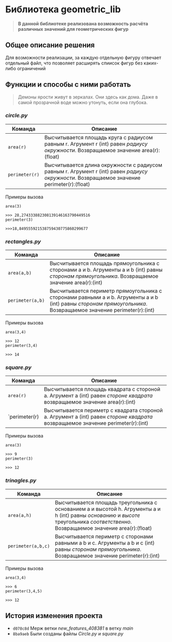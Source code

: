 # Библиотека geometric_lib

>**В данной библиотеке реализована возможность расчёта различных значений для геометрических фигур**
## Общее описание решения
Для возможности реализации, за каждую отдельную фигуру отвечает отдельный файл, что позволяет расширять спиисок фигур без каких-либо ограничений
## Функции и способы с ними работать
>Демоны ярости живут в зеркалах. Они здесь как дома. Даже в самой прозрачной воде можно утонуть, если она глубока.
### ***circle.py***

| **Команда** | **Описание** |
| --- | --- |
| `area(r)` | Высчитывается площадь круга с радиусом равным r. Агрумент r (int) равен *радиусу окружности*. Возвращаемое значение area(r):(float) |
| `perimeter(r)` | Высчитывается длина окружности с радиусом равным r. Агрумент r (int) равен *радиусу окружности*. Возвращаемое значение perimeter(r):(float)|

Примеры вызова
```
area(3)

>>> 28,274333882308139146163790449516
perimeter(3)

>>>18,849555921538759430775860299677

```


### ***rectangles.py***
| **Команда** | **Описание** |
| --- | --- |
| `area(a,b)` |  Высчитывается площадь прямоугольника с сторонами a и b. Агрументы a и b (int) равны *сторонам прямоугольника*. Возвращаемое значение area(r):(int) |
| `perimeter(a,b)` | Высчитывается периметр прямоугольника с сторонами равными a и b. Агрументы a и b (int) равны *сторонам прямоугольника*. Возвращаемое значение perimeter(r):(int) |

Примеры вызова
```
area(3,4)

>>> 12
perimeter(3,4)

>>> 14

```

### ***square.py***
| **Команда** | **Описание** |
| --- | --- |
| `area(r)` |  Высчитывается площадь квадрата с стороной a. Агрумент a (int) равен *стороне квадрата* возвращаемое значение area(r):(int) |
| `perimeter(r) | Высчитывается периметр с квадрата стороной a. Агрумент a (int) равен *стороне квадрата* возвращаемое значение perimeter(r):(int) |

Примеры вызова
```
area(3)

>>> 9
perimeter(3)

>>> 12

```

### ***trinagles.py***
| **Команда** | **Описание** |
| --- | --- |
| `area(a,h)` |  Высчитывается площадь треугольника с основанием a и высотой h. Агрументы a и h (int) равны *основанию* и *высоте* треугольника _соответственно_. Возвращаемое значение area(r):(float) |
| `perimeter(a,b,c)` | Высчитывается периметр с сторонами равными a b и c. Агрументы a b и c (int) равны *сторонам прямоугольника*. Возвращаемое значение perimeter(r):(int) |
Примеры вызова
```
area(3,4)

>>> 6
perimeter(3,4,5)

>>> 12

```
## История изменения проекта

- `d078c8d` Мерж ветки _new_features_408381_ в ветку  _main_
- `8ba9aeb` Были созданы файлы _Circle.py_ и _square.py_







